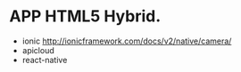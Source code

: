 # APP HTML5 Hybrid.
+ ionic <http://ionicframework.com/docs/v2/native/camera/>
+ apicloud
+ react-native


